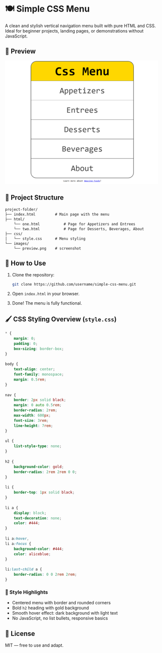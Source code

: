 
# 🍽️ Simple CSS Menu

A clean and stylish vertical navigation menu built with pure HTML and CSS. Ideal for beginner projects, landing pages, or demonstrations without JavaScript.

## 📸 Preview
  
![Preview](images/preview.png)

## 📁 Project Structure

```
project-folder/
├── index.html         # Main page with the menu
├── html/
    └── one.html           # Page for Appetizers and Entrees
    └── two.html           # Page for Desserts, Beverages, About
├── css/
│   └── style.css      # Menu styling
└── images/
    └── preview.png    # screenshot
```

## 🚀 How to Use

1. Clone the repository:
   ```bash
   git clone https://github.com/username/simple-css-menu.git
   ```

2. Open `index.html` in your browser.

3. Done! The menu is fully functional.

## 🖌️ CSS Styling Overview (`style.css`)

```css
* {
    margin: 0;
    padding: 0;
    box-sizing: border-box;
}

body {
    text-align: center;
    font-family: monospace;
    margin: 0.5rem;
}

nav {
    border: 2px solid black;
    margin: 0 auto 0.5rem;
    border-radius: 2rem;
    max-width: 600px;
    font-size: 3rem;
    line-height: 7rem;
}

ul {
    list-style-type: none;
}

h2 {
    background-color: gold;
    border-radius: 2rem 2rem 0 0;
}

li {
    border-top: 1px solid black;
}

li a {
    display: block;
    text-decoration: none;
    color: #444;
}

li a:hover,
li a:focus {
    background-color: #444;
    color: aliceblue;
}

li:last-child a {
    border-radius: 0 0 2rem 2rem;
}
```

### 📌 Style Highlights

- Centered menu with border and rounded corners
- Bold `h2` heading with gold background
- Smooth hover effect: dark background with light text
- No JavaScript, no list bullets, responsive basics

## 📄 License

MIT — free to use and adapt.
